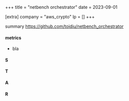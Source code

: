 +++
title = "netbench orchestrator"
date = 2023-09-01

[extra]
company = "aws_crypto"
lp = []
+++

summary
https://github.com/toidiu/netbench_orchestrator

#### metrics
- bla

#### S

#### T

#### A

#### R


